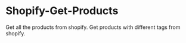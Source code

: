 # Shopify-Get-Products
Get all the products from shopify. Get products with different tags from shopify.
